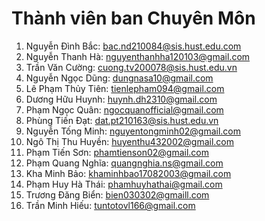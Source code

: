 # Thành viên ban Chuyên Môn 
  1. Nguyễn Đình Bắc: bac.nd210084@sis.hust.edu.com	
  2. Nguyễn Thanh Hà: nguyenthanhha120103@gmail.com
  3. Trần Văn Cường: cuong.tv200078@sis.hust.edu.vn
  4. Nguyễn Ngọc Dũng: dungnasa10@gmail.com
  5. Lê Phạm Thủy Tiên: tienlepham094@gmail.com
  6. Dương Hữu Huynh: huynh.dh2310@gmail.com
  7. Phạm Ngọc Quân: ngocquanofficial@gmail.com
  8. Phùng Tiến Đạt: dat.pt210163@sis.hust.edu.vn
  9. Nguyễn Tống Minh: nguyentongminh02@gmail.com
  10. Ngô Thị Thu Huyền: huyenthu432002@gmail.com
  11. Phạm Tiến Sơn: phamtienson02@gmail.com
  12. Phạm Quang Nghĩa: quangnghia.ns@gmail.com
  13. Kha Minh Bảo: khaminhbao17082003@gmail.com
  14. Phạm Huy Hà Thái: phamhuyhathai@gmail.com
  15. Trương Đăng Biển: bien030302@gmaill.com
  16. Trần Minh Hiếu: tuntotovl166@gmail.com
